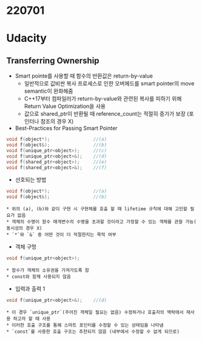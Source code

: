 # 220701


<!--more-->
# Udacity
## Transferring Ownership
* Smart pointe를 사용할 때 함수의 반환값은 return-by-value
	* 일반적으로 값비싼 복사 프로세스로 인한 오버헤드를 smart pointer의 move semantic이 완화해줌
	* C++17부터 컴파일러가 return-by-value와 관련된 복사를 피하기 위해 Return Value Optimization을 사용
	* 값으로 shared_ptr이 반환될 때 reference_count는 적절히 증가가 보장 (포인터나 참조의 경우 X)
* Best-Practices for Passing Smart Pointer
```cpp
void f(object*);				//(a)
void f(object&);				//(b)
void f(unique_ptr<object>);		//(c)
void f(unique_ptr<object>&);	//(d)
void f(shared_ptr<object>);		//(e)
void f(shared_ptr<object>&);	//(f)
```

* 선호되는 방법
```cpp
void f(object*);				//(a)
void f(object&);				//(b)
```
	* 위의 (a), (b)와 같이 구현 시 구현체를 호출 할 때 lifetime 규칙에 대해 고민할 필요가 없음
	* 객체의 수명이 함수 매개변수의 수명을 초과할 것이라고 가정할 수 있는 객체를 관찰 가능( 동시성의 경우 X)
	* `*`와 `&` 중 어떤 것이 더 적절한지는 목적 여부
* 객체 구멍
```cpp
void f(unique_ptr<object>);
```
	* 함수가 객체의 소유권을 가져가도록 함
	* const와 함께 사용되지 않음

* 입력과 출력 1
```cpp
void f(unique_ptr<object>&);	//(d)
```
	* 이 경우 `unique_ptr`(주어진 객체일 필요는 없음) 수정하거나 호출자의 맥락에서 재사용 하고자 할 때 사용
	* 이러한 호출 구조를 통해 스마트 포인터를 수정할 수 있는 상태임을 나타냄
	* `const`를 사용한 호출 구조는 추천되지 않음 (내부에서 수정할 수 없게 되므로)

